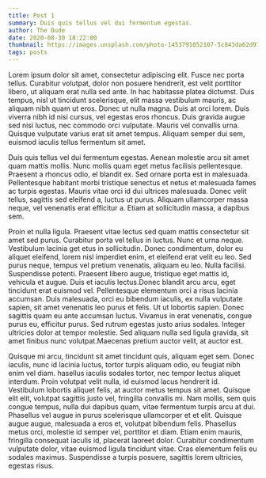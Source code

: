 ```yaml
---
title: Post 1
summary: Duis quis tellus vel dui fermentum egestas.
author: The Dude
date: 2020-08-30 18:22:00
thumbnail: https://images.unsplash.com/photo-1453791052107-5c843da62d97?ixlib=rb-1.2.1&ixid=eyJhcHBfaWQiOjEyMDd9&auto=format&fit=crop&w=750&q=80
tags: posts
---
```


Lorem ipsum dolor sit amet, consectetur adipiscing elit. Fusce nec porta tellus. Curabitur volutpat, dolor non posuere hendrerit, est velit porttitor libero, ut aliquam erat nulla sed ante. In hac habitasse platea dictumst. Duis tempus, nisl ut tincidunt scelerisque, elit massa vestibulum mauris, ac aliquam nibh quam ut eros. Donec ut nulla magna. Duis at orci lorem. Duis viverra nibh id nisi cursus, vel egestas eros rhoncus. Duis gravida augue sed nisi luctus, nec commodo orci vulputate. Mauris vel convallis  urna. Quisque vulputate varius erat sit amet tempus. Aliquam semper dui sem, euismod iaculis tellus fermentum sit amet.

Duis quis tellus vel dui fermentum egestas. Aenean molestie arcu sit amet quam mattis mollis. Nunc mollis quam eget metus facilisis pellentesque. Praesent a rhoncus odio, el blandit ex. Sed ornare porta est in malesuada. Pellentesque habitant morbi tristique senectus et netus et malesuada fames ac turpis egestas. Mauris vitae orci id dui ultrices malesuada. Donec velit tellus, sagittis sed eleifend a, luctus ut purus. Aliquam ullamcorper massa neque, vel venenatis erat efficitur a. Etiam at sollicitudin massa, a dapibus sem.

Proin et nulla ligula. Praesent vitae lectus sed quam mattis consectetur sit amet sed purus. Curabitur porta vel tellus in luctus. Nunc et urna neque. Vestibulum lacinia get etus in sollicitudin. Donec condimentum, dolor eu aliquet eleifend, lorem nisl imperdiet enim, et eleifend erat velit eu leo. Sed purus neque, tempus vel pretium venenatis, aliquam eu leo. Nulla facilisi. Suspendisse potenti. Praesent libero augue, tristique eget mattis id, vehicula et augue. Duis et iaculis lectus.Donec blandit arcu arcu, eget tincidunt erat euismod vel. Pellentesque elementum orci a risus lacinia accumsan. Duis malesuada, orci eu bibendum iaculis, ex nulla vulputate sapien, sit amet venenatis leo purus et felis. Ut ut lobortis sapien. Donec sagittis quam eu ante accumsan luctus. Vivamus in erat venenatis, congue purus eu, efficitur purus. Sed rutrum egestas justo  arius sodales. Integer ultricies dolor at tempor molestie. Sed aliquam nulla sed ligula gravida, sit amet finibus nunc volutpat.Maecenas pretium auctor velit, at auctor est.

Quisque mi arcu, tincidunt sit amet tincidunt quis, aliquam eget sem. Donec iaculis, nunc id lacinia luctus, tortor turpis aliquam odio, eu feugiat nibh enim vel diam.  hasellus iaculis sodales tortor, nec tempor lectus aliquet interdum. Proin volutpat velit nulla, id euismod lacus hendrerit id. Vestibulum lobortis aliquet felis, at auctor metus tempus sit amet. Quisque elit elit, volutpat sagittis justo vel, fringilla convallis mi. Nam mollis, sem quis congue tempus, nulla dui dapibus quam, vitae fermentum turpis arcu at dui. Phasellus vel augue in purus scelerisque ullamcorper et et elit. Quisque augue augue, malesuada a eros et, volutpat bibendum felis. Phasellus metus orci, molestie id semper vel, porttitor et diam. Etiam enim mauris, fringilla consequat iaculis id, placerat laoreet dolor. Curabitur condimentum vulputate dolor, vitae euismod ligula tincidunt vitae. Cras elementum felis eu sodales maximus. Suspendisse a turpis posuere, sagittis lorem ultricies, egestas risus.
